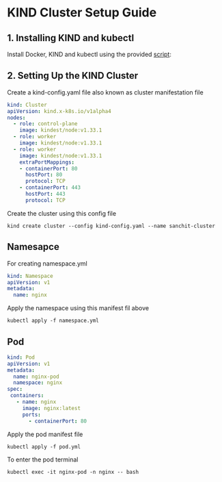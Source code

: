 # KIND Cluster Setup Guide
## 1. Installing KIND and kubectl
Install Docker, KIND and kubectl using the provided [script](https://github.com/sanchitk2002/kubernete-project/blob/main/kind/install.sh):

## 2. Setting Up the KIND Cluster
Create a kind-config.yaml file also known as cluster manifestation file
```yaml
kind: Cluster
apiVersion: kind.x-k8s.io/v1alpha4
nodes:
  - role: control-plane
    image: kindest/node:v1.33.1
  - role: worker
    image: kindest/node:v1.33.1
  - role: worker
    image: kindest/node:v1.33.1
    extraPortMappings:
    - containerPort: 80
      hostPort: 80
      protocol: TCP
    - containerPort: 443
      hostPort: 443
      protocol: TCP
```
Create the cluster using this config file 
```
kind create cluster --config kind-config.yaml --name sanchit-cluster
```

## Namesapce
For creating namespace.yml
```yaml
kind: Namespace
apiVersion: v1
metadata:
  name: nginx
```
Apply the namespace using this manifest fil above
```
kubectl apply -f namespace.yml
```

## Pod
```yaml
kind: Pod
apiVersion: v1
metadata:
  name: nginx-pod
  namespace: nginx
spec:
 containers:
   - name: nginx
     image: nginx:latest
     ports:
       - containerPort: 80
```
Apply the pod manifest file
```
kubectl apply -f pod.yml
```
To enter the pod terminal 
```
kubectl exec -it nginx-pod -n nginx -- bash
```

